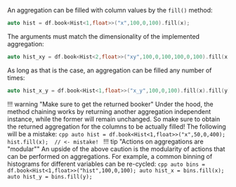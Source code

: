 An aggregation can be filled with column values by the `fill()` method:
```cpp
auto hist = df.book<Hist<1,float>>("x",100,0,100).fill(x);
```
The arguments must match the dimensionality of the implemented aggregation:
```cpp
auto hist_xy = df.book<Hist<2,float>>("xy",100,0,100,100,0,100).fill(x,y);
```
As long as that is the case, an aggregation can be filled any number of times:
```cpp
auto hist_x_y = df.book<Hist<1,float>>("x_y",100,0,100).fill(x).fill(y);
```
!!! warning "Make sure to get the returned booker"
    Under the hood, the method chaining works by returning another aggregation independent instance, while the former will remain unchanged.
    So make sure to obtain the returned aggregation for the columns to be actually filled!
    The following will be a mistake:
    ```cpp
    auto hist = df.book<Hist<1,float>>("x",50,0,400);
    hist.fill(x);  // <- mistake!
    ```
!!! tip "Actions on aggregations are "modular""
    An upside of the above caution is the modularity of actions that can be performed on aggregations.
    For example, a common binning of histograms for different variables can be re-cycled:
    ```cpp
    auto bins = df.book<Hist<1,float>>("hist",100,0,100);
    auto hist_x = bins.fill(x);
    auto hist_y = bins.fill(y);
    ```


